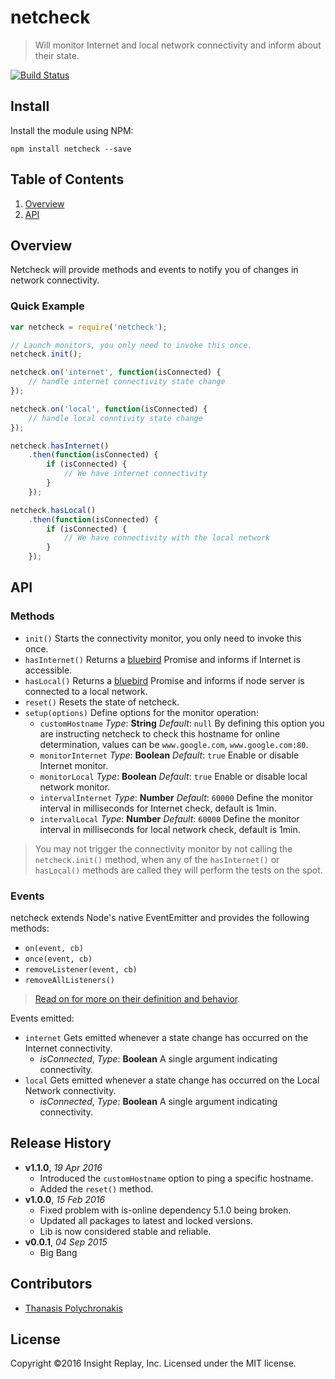 # netcheck

> Will monitor Internet and local network connectivity and inform about their state.

[![Build Status](https://circleci.com/gh/INSIGHTReplay/netcheck.png?circle-token=9328f7b12294ef23a8772ff9e43f10fd899f9735)](https://circleci.com/gh/INSIGHTReplay/netcheck)


## Install

Install the module using NPM:

```
npm install netcheck --save
```

## <a name='TOC'>Table of Contents</a>

1. [Overview](#overview)
1. [API](#api)

## Overview

Netcheck will provide methods and events to notify you of changes in network connectivity.

### Quick Example

```js
var netcheck = require('netcheck');

// Launch monitors, you only need to invoke this once.
netcheck.init();

netcheck.on('internet', function(isConnected) {
    // handle internet connectivity state change
});

netcheck.on('local', function(isConnected) {
    // handle local conntivity state change
});

netcheck.hasInternet()
    .then(function(isConnected) {
        if (isConnected) {
            // We have internet connectivity
        }
    });

netcheck.hasLocal()
    .then(function(isConnected) {
        if (isConnected) {
            // We have connectivity with the local network
        }
    });
```

## API

### Methods

* `init()` Starts the connectivity monitor, you only need to invoke this once.
* `hasInternet()` Returns a [bluebird][Bluebird] Promise and informs if Internet is accessible.
* `hasLocal()` Returns a [bluebird][Bluebird] Promise and informs if node server is connected to a local network.
* `reset()` Resets the state of netcheck.
* `setup(options)` Define options for the monitor operation:
    * `customHostname` *Type*: **String** *Default*: `null` By defining this option you are instructing netcheck to check this hostname for online determination, values can be `www.google.com`, `www.google.com:80`.
    * `monitorInternet` *Type*: **Boolean** *Default*: `true` Enable or disable Internet monitor.
    * `monitorLocal` *Type*: **Boolean** *Default*: `true` Enable or disable local network monitor.
    * `intervalInternet` *Type*: **Number** *Default*: `60000` Define the monitor interval in milliseconds for Internet check, default is 1min.
    * `intervalLocal` *Type*: **Number** *Default*: `60000` Define the monitor interval in milliseconds for local network check, default is 1min.

> You may not trigger the connectivity monitor by not calling the `netcheck.init()` method, when any of the `hasInternet()` or `hasLocal()` methods are called they will perform the tests on the spot.

### Events

netcheck extends Node's native EventEmitter and provides the following methods:

* `on(event, cb)`
* `once(event, cb)`
* `removeListener(event, cb)`
* `removeAllListeners()`

> [Read on for more on their definition and behavior](https://nodejs.org/api/events.html).

Events emitted:

* `internet` Gets emitted whenever a state change has occurred on the Internet connectivity.
    * *isConnected*, *Type*: **Boolean** A single argument indicating connectivity.
* `local` Gets emitted whenever a state change has occurred on the Local Network connectivity.
    * *isConnected*, *Type*: **Boolean** A single argument indicating connectivity.


## Release History

- **v1.1.0**, *19 Apr 2016*
    - Introduced the `customHostname` option to ping a specific hostname.
    - Added the `reset()` method.
- **v1.0.0**, *15 Feb 2016*
    - Fixed problem with is-online dependency 5.1.0 being broken.
    - Updated all packages to latest and locked versions.
    - Lib is now considered stable and reliable.
- **v0.0.1**, *04 Sep 2015*
    - Big Bang

## Contributors

* [Thanasis Polychronakis](https://github.com/thanpolas)

## License

Copyright ©2016 Insight Replay, Inc. Licensed under the MIT license.

[Bluebird]: https://github.com/petkaantonov/bluebird
